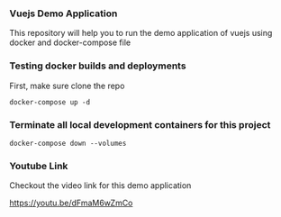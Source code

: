 ### Vuejs Demo Application

This repository will help you to run the demo application of vuejs using docker and docker-compose file

### Testing docker builds and deployments


First, make sure clone the repo
```
docker-compose up -d
```

### Terminate all local development containers for this project

```
docker-compose down --volumes

```

### Youtube Link

Checkout the video link for this demo application

https://youtu.be/dFmaM6wZmCo


